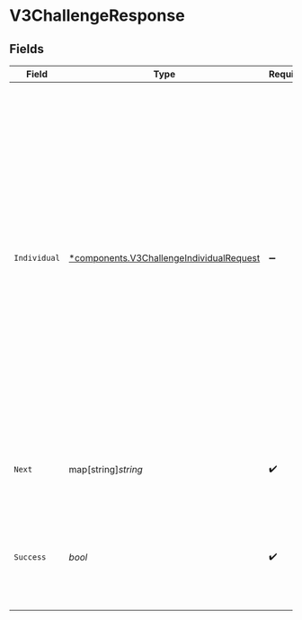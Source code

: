 # V3ChallengeResponse


## Fields

| Field                                                                                                                                                                                                                                                                                                                                                                                                                                   | Type                                                                                                                                                                                                                                                                                                                                                                                                                                    | Required                                                                                                                                                                                                                                                                                                                                                                                                                                | Description                                                                                                                                                                                                                                                                                                                                                                                                                             | Example                                                                                                                                                                                                                                                                                                                                                                                                                                 |
| --------------------------------------------------------------------------------------------------------------------------------------------------------------------------------------------------------------------------------------------------------------------------------------------------------------------------------------------------------------------------------------------------------------------------------------- | --------------------------------------------------------------------------------------------------------------------------------------------------------------------------------------------------------------------------------------------------------------------------------------------------------------------------------------------------------------------------------------------------------------------------------------- | --------------------------------------------------------------------------------------------------------------------------------------------------------------------------------------------------------------------------------------------------------------------------------------------------------------------------------------------------------------------------------------------------------------------------------------- | --------------------------------------------------------------------------------------------------------------------------------------------------------------------------------------------------------------------------------------------------------------------------------------------------------------------------------------------------------------------------------------------------------------------------------------- | --------------------------------------------------------------------------------------------------------------------------------------------------------------------------------------------------------------------------------------------------------------------------------------------------------------------------------------------------------------------------------------------------------------------------------------- |
| `Individual`                                                                                                                                                                                                                                                                                                                                                                                                                            | [*components.V3ChallengeIndividualRequest](../../models/components/v3challengeindividualrequest.md)                                                                                                                                                                                                                                                                                                                                     | :heavy_minus_sign:                                                                                                                                                                                                                                                                                                                                                                                                                      | N/A                                                                                                                                                                                                                                                                                                                                                                                                                                     | {<br/>"firstName": "Tod",<br/>"lastName": "Weedall",<br/>"addresses": [<br/>{<br/>"address": "39 South Trail",<br/>"city": "San Antonio",<br/>"extendedAddress": "Apt 23",<br/>"postalCode": "78285",<br/>"region": "TX"<br/>},<br/>{<br/>"address": "4861 Jay Junction",<br/>"city": "Boston",<br/>"extendedAddress": "Apt 78",<br/>"postalCode": "02208",<br/>"region": "MS"<br/>}<br/>],<br/>"emailAddresses": [<br/>"jdoe@example.com",<br/>"dsmith@example.com"<br/>],<br/>"dob": "1981-01-17T00:00:00Z",<br/>"ssn": "265228370"<br/>} |
| `Next`                                                                                                                                                                                                                                                                                                                                                                                                                                  | map[string]*string*                                                                                                                                                                                                                                                                                                                                                                                                                     | :heavy_check_mark:                                                                                                                                                                                                                                                                                                                                                                                                                      | Next contains the next set of allowed calls in the same flow.                                                                                                                                                                                                                                                                                                                                                                           | {<br/>"v3-complete": "/v3/complete"<br/>}                                                                                                                                                                                                                                                                                                                                                                                               |
| `Success`                                                                                                                                                                                                                                                                                                                                                                                                                               | *bool*                                                                                                                                                                                                                                                                                                                                                                                                                                  | :heavy_check_mark:                                                                                                                                                                                                                                                                                                                                                                                                                      | Success returns true if the challenge was accepted and user info retrieved.                                                                                                                                                                                                                                                                                                                                                             | true                                                                                                                                                                                                                                                                                                                                                                                                                                    |